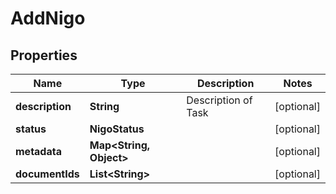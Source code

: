 

# AddNigo


## Properties

| Name | Type | Description | Notes |
|------------ | ------------- | ------------- | -------------|
|**description** | **String** | Description of Task |  [optional] |
|**status** | **NigoStatus** |  |  [optional] |
|**metadata** | **Map&lt;String, Object&gt;** |  |  [optional] |
|**documentIds** | **List&lt;String&gt;** |  |  [optional] |



